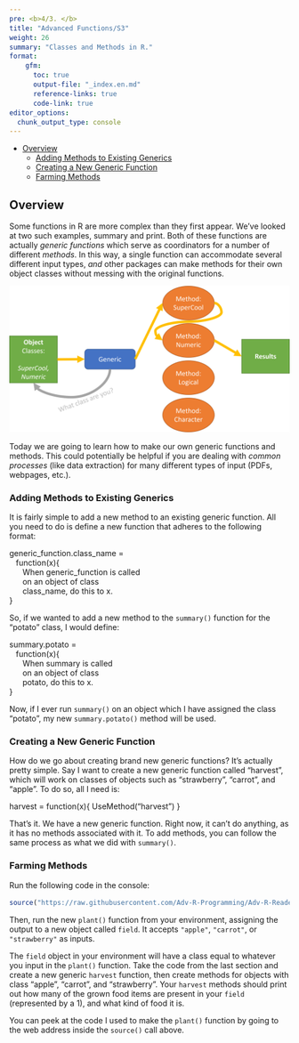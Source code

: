 ```yaml
---
pre: <b>4/3. </b>
title: "Advanced Functions/S3"
weight: 26
summary: "Classes and Methods in R."
format:
    gfm:
      toc: true
      output-file: "_index.en.md"
      reference-links: true
      code-link: true
editor_options: 
  chunk_output_type: console
---
```


- [Overview][]
  - [Adding Methods to Existing Generics][]
  - [Creating a New Generic Function][]
  - [Farming Methods][]

## Overview

Some functions in R are more complex than they first appear. We’ve
looked at two such examples, summary and print. Both of these functions
are actually *generic functions* which serve as coordinators for a
number of different *methods*. In this way, a single function can
accommodate several different input types, *and* other packages can make
methods for their own object classes without messing with the original
functions.

![A hopefully helpful illustration][]

Today we are going to learn how to make our own generic functions and
methods. This could potentially be helpful if you are dealing with
*common processes* (like data extraction) for many different types of
input (PDFs, webpages, etc.).

### Adding Methods to Existing Generics

It is fairly simple to add a new method to an existing generic function.
All you need to do is define a new function that adheres to the
following format:

<div class="bold">

<span class="green">generic_function</span>.<span
class="mco">class_name</span> =  
   function(<span class="red">x</span>){  
      <span class="blue">When</span> <span
class="green">generic_function</span> <span class="blue">is
called</span>  
      <span class="blue">on an object of class</span>  
      <span class="mco">class_name</span><span class="blue">, do this
to</span> <span class="red">x</span><span class="blue">.</span>  
}

</div>

So, if we wanted to add a new method to the `summary()` function for the
“potato” class, I would define:

<div class="bold">

<span class="green">summary</span>.<span class="mco">potato</span> =  
   function(<span class="red">x</span>){  
      <span class="blue">When</span> <span class="green">summary</span>
<span class="blue">is called</span>  
      <span class="blue">on an object of class</span>  
      <span class="mco">potato</span><span class="blue">, do this
to</span> <span class="red">x</span><span class="blue">.</span>  
}

</div>

Now, if I ever run `summary()` on an object which I have assigned the
class “potato”, my new `summary.potato()` method will be used.

### Creating a New Generic Function

How do we go about creating brand new generic functions? It’s actually
pretty simple. Say I want to create a new generic function called
“harvest”, which will work on classes of objects such as “strawberry”,
“carrot”, and “apple”. To do so, all I need is:

<div class="bold">

harvest = function(x){ UseMethod(“harvest”) }

</div>

That’s it. We have a new generic function. Right now, it can’t do
anything, as it has no methods associated with it. To add methods, you
can follow the same process as what we did with `summary()`.

### Farming Methods

Run the following code in the console:

``` r
source("https://raw.githubusercontent.com/Adv-R-Programming/Adv-R-Reader/main/content/class_worksheets/26_adv_func/plant_function.R")
```

Then, run the new `plant()` function from your environment, assigning
the output to a new object called `field`. It accepts `"apple"`,
`"carrot"`, or `"strawberry"` as inputs.

<div class="question">

The `field` object in your environment will have a class equal to
whatever you input in the `plant()` function. Take the code from the
last section and create a new generic `harvest` function, then create
methods for objects with class “apple”, “carrot”, and “strawberry”. Your
`harvest` methods should print out how many of the grown food items are
present in your `field` (represented by a 1), and what kind of food it
is.

You can peek at the code I used to make the `plant()` function by going
to the web address inside the `source()` call above.

</div>

  [Overview]: #overview
  [Adding Methods to Existing Generics]: #adding-methods-to-existing-generics
  [Creating a New Generic Function]: #creating-a-new-generic-function
  [Farming Methods]: #farming-methods
  [A hopefully helpful illustration]: img/fig.png
